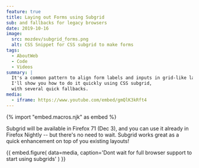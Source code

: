 ```yaml
---
feature: true
title: Laying out Forms using Subgrid
sub: and fallbacks for legacy browsers
date: 2019-10-16
image:
  src: mozdev/subgrid_forms.png
  alt: CSS Snippet for CSS subgrid to make forms
tags:
  - AboutWeb
  - Code
  - Videos
summary: |
  It's a common pattern to align form labels and inputs in grid-like layout.
  I'll show you how to do it quickly using CSS subgrid,
  with several quick fallbacks.
media:
  - iframe: https://www.youtube.com/embed/gmQlK3kRft4
---
```


{% import "embed.macros.njk" as embed %}

Subgrid will be available in Firefox 71 (Dec 3),
and you can use it already in Firefox Nightly --
but there's no need to wait.
Subgrid works great as a quick enhancement on top of you existing layouts!

{{ embed.figure(
  data=media,
  caption='Dont wait for full browser support to start using subgrids'
) }}
